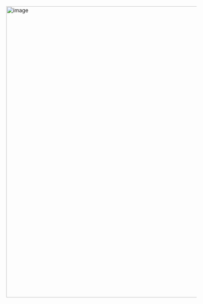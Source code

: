 <img width="1354" height="768" alt="image" src="https://github.com/user-attachments/assets/b6befb2d-0780-4fc6-b162-d67117e2acc6" />
